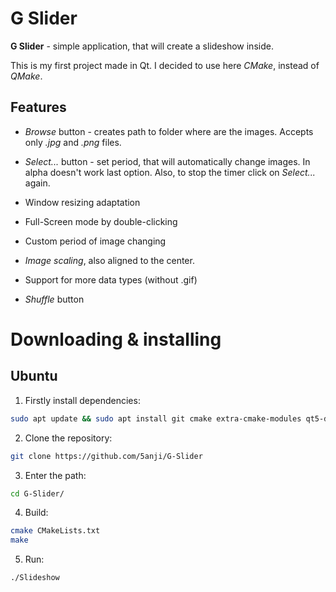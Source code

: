 # G Slider

<b>G Slider</b> - simple application, that will create a slideshow inside.

This is my first project made in Qt. I decided to use here <i>CMake</i>, instead of <i>QMake</i>.


## Features

* <i>Browse</i> button - creates path to folder where are the images. Accepts only <i>.jpg</i> and <i>.png </i>files.

* <i>Select...</i> button - set period, that will automatically change images. In alpha doesn't work last option. Also, to stop the timer click on <i>Select...</i> again.

* Window resizing adaptation

* Full-Screen mode by double-clicking

* Custom period of image changing

* <i>Image scaling</i>, also aligned to the center.

* Support for more data types (without .gif)

* <i>Shuffle</i> button

# Downloading & installing

## Ubuntu

1. Firstly install dependencies: 

```sh
sudo apt update && sudo apt install git cmake extra-cmake-modules qt5-default build-essential -y
```

2. Clone the repository:

```sh
git clone https://github.com/5anji/G-Slider
```

3. Enter the path:

```sh
cd G-Slider/
```

4. Build:

```sh
cmake CMakeLists.txt
make
```

5. Run:

```sh
./Slideshow
```